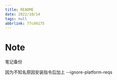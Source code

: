 ```yaml
---
title: README
date: 2022/10/14
tags: null
abbrlink: 77cd4175
---
```



# Note
笔记备份


因为不知名原因安装指令后加上
--ignore-platform-reqs